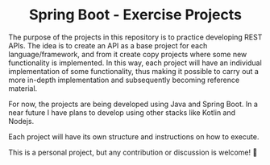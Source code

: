 <h1 align="center"><strong>Spring Boot - Exercise Projects</strong></h1>

<p>The purpose of the projects in this repository is to practice developing REST APIs. The idea is to create an API as a base project for each language/framework, and from it create copy projects where some new functionality is implemented. In this way, each project will have an individual implementation of some functionality, thus making it possible to carry out a more in-depth implementation and subsequently becoming reference material.</p>

<p>For now, the projects are being developed using Java and Spring Boot. In a near future I have plans to develop using other stacks like Kotlin and Nodejs.</p>

<p>Each project will have its own structure and instructions on how to execute.</p>

<p>This is a personal project, but any contribution or discussion is welcome! 🙂</p>
